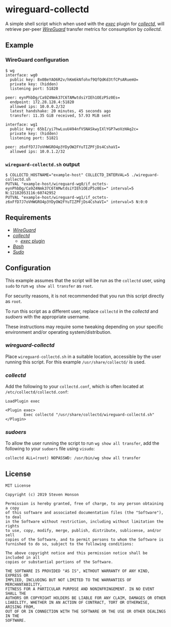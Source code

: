 # wireguard-collectd

A simple shell script which when used with the [_exec_](https://collectd.org/wiki/index.php/Plugin:Exec)
plugin for [_collectd_](https://collectd.org/), will retrieve per-peer [_WireGuard_](https://www.wireguard.com/)
transfer metrics for consumption by _collectd_.

## Example

### WireGuard configuration

```
$ wg
interface: wg0
  public key: 8x0BeYAO6R2v/hKm6kNfohxf9QfQdKd3tfCPsARuemU=
  private key: (hidden)
  listening port: 51820

peer: eynPhbDg/Ca9Z4Nmk37C6TAMwtdsiYIEh1OEzP5z0Es=
  endpoint: 172.28.128.4:51820
  allowed ips: 10.0.0.2/32
  latest handshake: 20 minutes, 45 seconds ago
  transfer: 11.35 GiB received, 57.93 MiB sent

interface: wg1
  public key: 65bI/yi7hwLuuU494nfVSNASkwyIXlYGP7woVzHAq2c=
  private key: (hidden)
  listening port: 51821

peer: z6xFfD7J7oVHWGRO4p3YDyOW2FYuTIZPFjDs4CshaVI=
  allowed ips: 10.0.1.2/32
```

### `wireguard-collectd.sh` output

```
$ COLLECTD_HOSTNAME="example-host" COLLECTD_INTERVAL=5 ./wireguard-collectd.sh
PUTVAL "example-host/wireguard-wg0/if_octets-eynPhbDg/Ca9Z4Nmk37C6TAMwtdsiYIEh1OEzP5z0Es=" interval=5 N:12182053116:60742952
PUTVAL "example-host/wireguard-wg1/if_octets-z6xFfD7J7oVHWGRO4p3YDyOW2FYuTIZPFjDs4CshaVI=" interval=5 N:0:0
```

## Requirements

- [_WireGuard_](https://www.wireguard.com/)
- [_collectd_](https://collectd.org/)
  - [_exec_ plugin](https://collectd.org/wiki/index.php/Plugin:Exec)
- [_Bash_](https://www.gnu.org/software/bash/)
- [_Sudo_](https://www.sudo.ws/)

## Configuration

This example assumes that the script will be run as the `collectd` user, using
`sudo` to run `wg show all transfer` as `root`.

For security reasons, it is not recommended that you run this script directly as
`root`.

To run this script as a different user, replace `collectd` in the _collectd_ and
_sudoers_ with the appropriate username.

These instructions may require some tweaking depending on your specific
environment and/or operating system/distribution.

### _wireguard-collectd_

Place `wireguard-collectd.sh` in a suitable location, accessible by the user
running this script. For this example `/usr/share/collectd/` is used.

### _collectd_

Add the following to your `collectd.conf`, which is often located at
`/etc/collectd/collectd.conf`:

```
LoadPlugin exec

<Plugin exec>
        Exec collectd "/usr/share/collectd/wireguard-collectd.sh"
</Plugin>
```

### _sudoers_

To allow the user running the script to run `wg show all transfer`, add the
following to your `sudoers` file using `visudo`:

```
collectd ALL=(root) NOPASSWD: /usr/bin/wg show all transfer
```

## License

```
MIT License

Copyright (c) 2019 Steven Honson

Permission is hereby granted, free of charge, to any person obtaining a copy
of this software and associated documentation files (the "Software"), to deal
in the Software without restriction, including without limitation the rights
to use, copy, modify, merge, publish, distribute, sublicense, and/or sell
copies of the Software, and to permit persons to whom the Software is
furnished to do so, subject to the following conditions:

The above copyright notice and this permission notice shall be included in all
copies or substantial portions of the Software.

THE SOFTWARE IS PROVIDED "AS IS", WITHOUT WARRANTY OF ANY KIND, EXPRESS OR
IMPLIED, INCLUDING BUT NOT LIMITED TO THE WARRANTIES OF MERCHANTABILITY,
FITNESS FOR A PARTICULAR PURPOSE AND NONINFRINGEMENT. IN NO EVENT SHALL THE
AUTHORS OR COPYRIGHT HOLDERS BE LIABLE FOR ANY CLAIM, DAMAGES OR OTHER
LIABILITY, WHETHER IN AN ACTION OF CONTRACT, TORT OR OTHERWISE, ARISING FROM,
OUT OF OR IN CONNECTION WITH THE SOFTWARE OR THE USE OR OTHER DEALINGS IN THE
SOFTWARE.
```
